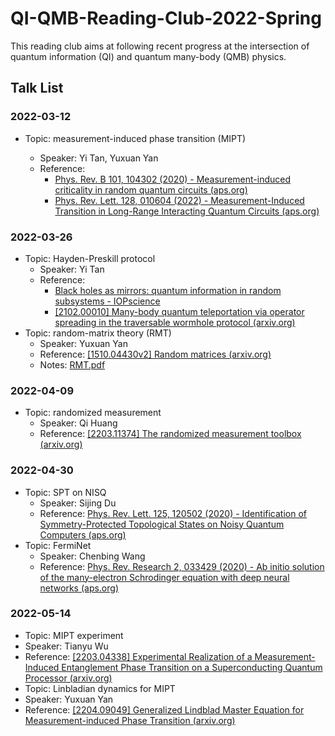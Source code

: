 # QI-QMB-Reading-Club-2022-Spring

This reading club aims at following recent progress at the intersection of quantum information (QI) and quantum many-body (QMB) physics.

## Talk List

### 2022-03-12

+ Topic: measurement-induced phase transition (MIPT)

  + Speaker: Yi Tan, Yuxuan Yan
  + Reference:
    + [Phys. Rev. B 101, 104302 (2020) - Measurement-induced criticality in random quantum circuits (aps.org)](https://journals.aps.org/prb/abstract/10.1103/PhysRevB.101.104302)
    + [Phys. Rev. Lett. 128, 010604 (2022) - Measurement-Induced Transition in Long-Range Interacting Quantum Circuits (aps.org)](https://journals.aps.org/prl/abstract/10.1103/PhysRevLett.128.010604)

### 2022-03-26

+ Topic: Hayden-Preskill protocol
  + Speaker: Yi Tan
  + Reference:
    + [Black holes as mirrors: quantum information in random subsystems - IOPscience](https://iopscience.iop.org/article/10.1088/1126-6708/2007/09/120)
    + [[2102.00010] Many-body quantum teleportation via operator spreading in the traversable wormhole protocol (arxiv.org)](https://arxiv.org/abs/2102.00010)
+ Topic: random-matrix theory (RMT)
  + Speaker: Yuxuan Yan
  + Reference: [[1510.04430v2] Random matrices (arxiv.org)](https://arxiv.org/abs/1510.04430v2)
  + Notes: [RMT.pdf](materials/RMT.pdf)

### 2022-04-09

+ Topic: randomized measurement
  + Speaker: Qi Huang
  + Reference: [[2203.11374] The randomized measurement toolbox (arxiv.org)](https://arxiv.org/abs/2203.11374)

### 2022-04-30

+ Topic: SPT on NISQ
  + Speaker: Sijing Du
  + Reference: [Phys. Rev. Lett. 125, 120502 (2020) - Identification of Symmetry-Protected Topological States on Noisy Quantum Computers (aps.org)](https://journals.aps.org/prl/abstract/10.1103/PhysRevLett.125.120502)
+ Topic: FermiNet
  + Speaker: Chenbing Wang
  + Reference: [Phys. Rev. Research 2, 033429 (2020) - Ab initio solution of the many-electron Schrodinger equation with deep neural networks (aps.org)](https://journals.aps.org/prresearch/abstract/10.1103/PhysRevResearch.2.033429)

### 2022-05-14

+  Topic: MIPT experiment
  + Speaker: Tianyu Wu
  + Reference: [[2203.04338] Experimental Realization of a Measurement-Induced Entanglement Phase Transition on a Superconducting Quantum Processor (arxiv.org)](https://arxiv.org/abs/2203.04338)
+  Topic: Linbladian dynamics for MIPT
  + Speaker: Yuxuan Yan
  + Reference: [[2204.09049] Generalized Lindblad Master Equation for Measurement-induced Phase Transition (arxiv.org)](https://arxiv.org/abs/2204.09049)
